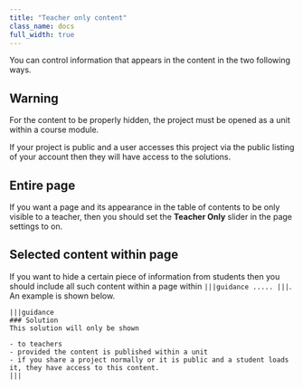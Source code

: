 ```yaml
---
title: "Teacher only content"
class_name: docs
full_width: true
---
```


You can control information that appears in the content in the two following ways. 

## Warning
For the content to be properly hidden, the project must be opened as a unit within a course module. 

If your project is public and a user accesses this project via the public listing of your account then they will have access to the solutions.

## Entire page
If you want a page and its appearance in the table of contents to be only visible to a teacher, then you should set the **Teacher Only** slider in the page settings to on.

## Selected content within page
If you want to hide a certain piece of information from students then you should include all such content within a page within `|||guidance ..... |||`. An example is shown below.

```
|||guidance
### Solution
This solution will only be shown

- to teachers
- provided the content is published within a unit
- if you share a project normally or it is public and a student loads it, they have access to this content.
|||
```
